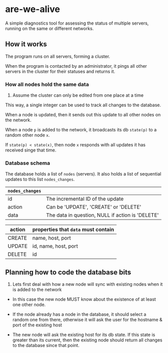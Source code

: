 # are-we-alive

A simple diagnostics tool for assessing the status of multiple servers, running on the same or different networks.


## How it works

The program runs on all servers, forming a cluster.

When the program is contacted by an administrator, it pings all other servers in the cluster for their statuses and returns it.


### How all nodes hold the same data
1. Assume the cluster can only be edited from one place at a time

This way, a single integer can be used to track all changes to the database.

When a node is updated, then it sends out this update to all other nodes on the network.

When a node `p` is added to the network, it broadcasts its db `state(p)` to a random other node `x`.

If `state(p) < state(x)`, then node `x` responds with all updates it has received singe that time.


### Database schema

The database holds a list of `nodes` (servers). It also holds a list of sequential updates to this list `nodes_changes`.


| `nodes_changes` |                  |
| --------------- | ---------------- |
| id              | The incremental ID of the update |
| action          | Can be 'UPDATE', 'CREATE' or 'DELETE' |
| data            | The data in question, NULL if action is 'DELETE' | 


| action | properties that `data` must contain |
| ------ | ----------------------------------- |
| CREATE | name, host, port |
| UPDATE | id, name, host, port |
| DELETE | id |



## Planning how to code the database bits

1. Lets first deal with how a new node will sync with existing nodes when it is added to the network

- In this case the new node MUST know about the existence of at least one other node.

- If the node already has a node in the database, it should select a random one from there, otherwise it will ask the user for the hostname & port of the existing host

- The new node will ask the existing host for its db state. If this state is greater than its current, then the existing node should return all changes to the database since that point.
